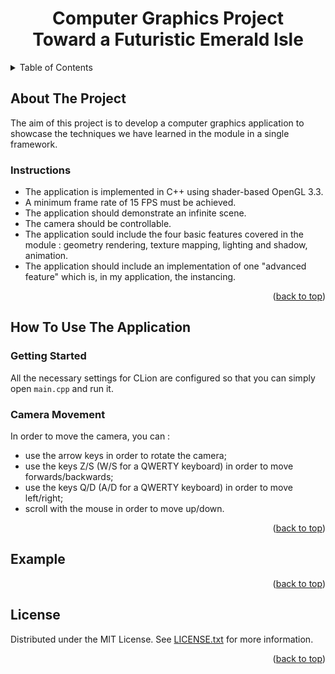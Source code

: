 <a id="readme-top"></a>
<h1 align="center">Computer Graphics Project</br>Toward a Futuristic Emerald Isle</h1>

<!-- TABLE OF CONTENTS -->
<details>
  <summary>Table of Contents</summary>
  <ol>
    <li>
      <a href="#about-the-project">About The Project</a>
      <ul>
        <li><a href="#instructions">Instructions</a></li>
      </ul>
    </li>
    <li>
      <a href="#how-to-use-the-application">How To Use The Application</a>
      <ul>
        <li><a href="#getting-started">Getting Started</a></li>
        <li><a href="#camera-movement">Camera Movement</a></li>
      </ul>
    </li>
    <li><a href="#example">Example</a></li>
    <li><a href="#license">License</a></li>

  </ol>
</details>

## About The Project
The aim of this project is to develop a computer graphics application to showcase the techniques we have learned in the module in a single framework.
### Instructions
- The application is implemented in C++ using shader-based OpenGL 3.3.
- A minimum frame rate of 15 FPS must be achieved.  
- The application should demonstrate an infinite scene.  
- The camera should be controllable.
- The application sould include the four basic features covered in the module : geometry rendering, texture mapping, lighting and shadow, animation.
- The application should include an implementation of one "advanced feature" which is, in my application, the instancing.

<p align="right">(<a href="#readme-top">back to top</a>)</p>

## How To Use The Application
### Getting Started
All the necessary settings for CLion are configured so that you can simply open `main.cpp` and run it.
### Camera Movement
In order to move the camera, you can :
  - use the arrow keys in order to rotate the camera;
  - use the keys Z/S (W/S for a QWERTY keyboard) in order to move forwards/backwards;
  - use the keys Q/D (A/D for a QWERTY keyboard) in order to move left/right;
  - scroll with the mouse in order to move up/down.

<p align="right">(<a href="#readme-top">back to top</a>)</p>

## Example

<p align="right">(<a href="#readme-top">back to top</a>)</p>

## License
Distributed under the MIT License. See [LICENSE.txt][license] for more information.

<p align="right">(<a href="#readme-top">back to top</a>)</p>

[license]: LICENSE.txt
